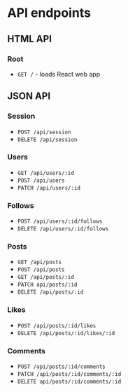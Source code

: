 # API endpoints

## HTML API

### Root
- `GET /` - loads React web app

## JSON API

### Session
- `POST /api/session`
- `DELETE /api/session`

### Users
- `GET /api/users/:id`
- `POST /api/users`
- `PATCH /api/users/:id`

### Follows
- `POST /api/users/:id/follows`
- `DELETE /api/users/:id/follows`

### Posts
- `GET /api/posts`
- `POST /api/posts`
- `GET /api/posts/:id`
- `PATCH api/posts/:id`
- `DELETE /api/posts/:id`

### Likes
- `POST /api/posts/:id/likes`
- `DELETE /api/posts/:id/likes/:id`

### Comments
- `POST /api/posts/:id/comments`
- `PATCH /api/posts/:id/comments/:id`
- `DELETE api/posts/:id/comments/:id`
